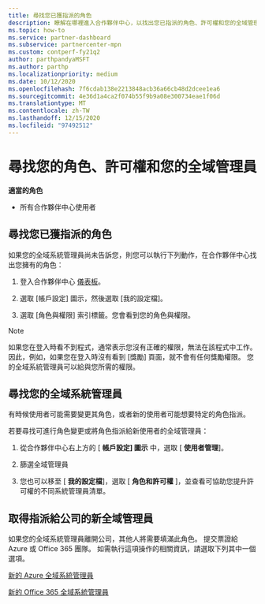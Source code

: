 ```yaml
---
title: 尋找您已獲指派的角色
description: 瞭解在哪裡進入合作夥伴中心，以找出您已指派的角色、許可權和您的全域管理員。
ms.topic: how-to
ms.service: partner-dashboard
ms.subservice: partnercenter-mpn
ms.custom: contperf-fy21q2
author: parthpandyaMSFT
ms.author: parthp
ms.localizationpriority: medium
ms.date: 10/12/2020
ms.openlocfilehash: 7f6cdab138e2213848acb36a66cb48d2dcee1ea6
ms.sourcegitcommit: 4e36d1a4ca2f074b55f9b9a08e300734eae1f06d
ms.translationtype: MT
ms.contentlocale: zh-TW
ms.lasthandoff: 12/15/2020
ms.locfileid: "97492512"
---
```

# <a name="find-your-role-your-permissions-and-your-global-admin"></a>尋找您的角色、許可權和您的全域管理員


**適當的角色**

- 所有合作夥伴中心使用者

## <a name="find-the-role-youve-been-assigned"></a>尋找您已獲指派的角色

如果您的全域系統管理員尚未告訴您，則您可以執行下列動作，在合作夥伴中心找出您擁有的角色：

1. 登入合作夥伴中心 [儀表板](https://partner.microsoft.com/dashboard/home)。

1. 選取 [帳戶設定] 圖示，然後選取 [我的設定檔]。
 
1. 選取 [角色與權限] 索引標籤。您會看到您的角色與權限。
 
>[!Note]
>如果您在登入時看不到程式，通常表示您沒有正確的權限，無法在該程式中工作。 因此，例如，如果您在登入時沒有看到 [獎勵] 頁面，就不會有任何獎勵權限。 您的全域系統管理員可以給與您所需的權限。

## <a name="find-your-global-admin"></a>尋找您的全域系統管理員

有時候使用者可能需要變更其角色，或者新的使用者可能想要特定的角色指派。

若要尋找可進行角色變更或將角色指派給新使用者的全域管理員： 

1. 從合作夥伴中心右上方的 [ **帳戶設定] 圖示** 中，選取 [ **使用者管理**]。

1. 篩選全域管理員

1. 您也可以移至 [ **我的設定檔**]，選取 [ **角色和許可權** ]，並查看可協助您提升許可權的不同系統管理員清單。 


## <a name="get-a-new-global-admin-assigned-to-your-company"></a>取得指派給公司的新全域管理員

如果您的全域系統管理員離開公司，其他人將需要填滿此角色。 提交票證給 Azure 或 Office 365 團隊。 如需執行這項操作的相關資訊，請選取下列其中一個選項。

[新的 Azure 全域系統管理員](https://support.microsoft.com/help/4505981/what-to-do-if-the-only-admin-for-your-mpn-program-has-left-the-company)

[新的 Office 365 全域系統管理員](https://admin.microsoft.com/)

